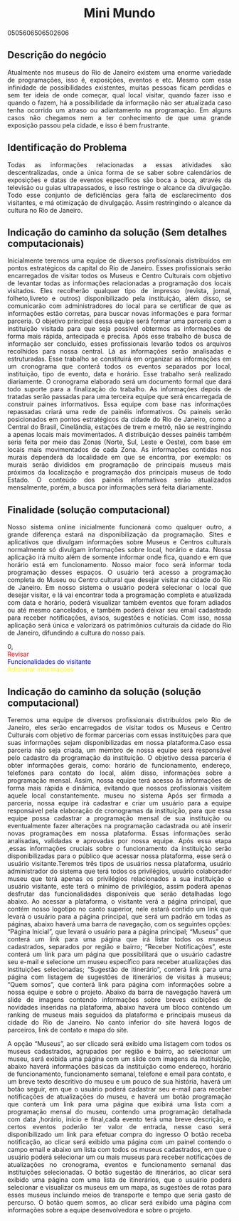 <h1 align="center">Mini Mundo</h1>
0505606506502606
<h2>Descrição do negócio</h2>

<p align="justify">Atualmente nos museus do Rio de Janeiro existem uma enorme variedade de programações, isso é, exposições, eventos e etc. Mesmo com essa infinidade de possibilidades existentes, muitas pessoas ficam perdidas e sem ter ideia de onde começar, qual local visitar, quando fazer isso e quando o fazem, há a possibilidade da informação não ser atualizada caso tenha ocorrido um atraso ou adiantamento na programação.  Em alguns casos não chegamos nem a ter conhecimento de que uma grande exposição passou pela cidade, e isso é bem frustrante. </p>


<h2>Identificação do Problema</h2>

<p align="justify">Todas as informações relacionadas a essas atividades são descentralizadas, onde a única forma de se saber sobre calendários de exposições e datas de eventos específicos são boca a boca, através da televisão ou guias ultrapassados, e isso restringe o alcance da divulgação. Todo esse conjunto de deficiências gera falta de esclarecimento dos visitantes, e má otimização de divulgação. Assim restringindo o alcance da cultura no Rio de Janeiro.</p>



<h2>Indicação do caminho da solução (Sem detalhes computacionais)</h2>

<p align="justify">Inicialmente teremos uma equipe de diversos profissionais distribuídos em pontos estratégicos da capital do Rio de Janeiro. Esses profissionais serão encarregados de visitar todos os Museus e Centro Culturais com objetivo de levantar todas as informações relacionadas a programação dos locais visitados. Eles recolherão qualquer tipo de impresso (revista, jornal, folheto,livreto e outros) disponibilizado pela instituição, além disso, se comunicarão com administradores do local para se certificar de que as informações estão corretas, para buscar novas informações e para formar parceria. O objetivo principal dessa equipe será formar uma parceria com a instituição visitada para que seja possível obtermos as informações de forma mais rápida, antecipada e precisa. Após esse trabalho de busca de informação ser concluído, esses profissionais levarão todos os arquivos recolhidos para nossa central. Lá as informações serão analisadas e estruturadas. Esse trabalho se constituirá em organizar as informações em um cronograma que conterá todos os eventos separados por local, instituição, tipo de evento, data e horário. Esse trabalho será realizado diariamente. O cronograma elaborado será um documento formal que dará todo suporte para a finalização do trabalho.
 As informações depois de tratadas serão passadas para uma terceira equipe que será encarregada de construir paines informativos. Essa equipe com base nas informações repassadas criará uma rede de painéis informativos. Os paineis serão posicionados em pontos estratégicos da cidade do Rio de Janeiro, como a Central do Brasil, Cinelândia, estações de trem e metrô, não se restringindo a apenas locais mais movimentados. A distribuição desses painéis também seria feita por meio das Zonas (Norte, Sul, Leste e Oeste), com base em locais mais movimentados de cada Zona. As informações contidas nos murais dependerá da localidade em que se encontra, por exemplo: os murais serão divididos em programação de principais museus mais próximos da localização e programação dos principais museus de todo Estado. 
O conteúdo dos painéis informativos serão atualizados mensalmente, porém, a busca por informações será feita diariamente.</p>

<h2>Finalidade (solução computacional)</h2>

<p align="justify">Nosso sistema online inicialmente funcionará como qualquer outro, a grande diferença estará na disponibilização da programação. Sites e aplicativos que divulgam informações sobre Museus e Centros culturais normalmente só divulgam informações sobre local, horário e data. Nossa aplicação irá muito além de somente informar onde fica, quando e em que horário está em funcionamento. Nosso maior foco será informar toda programação desses espaços. O usuário terá acesso a programação completa do Museu ou Centro cultural que desejar visitar na cidade do Rio de Janeiro. Em nosso sistema o usuário poderá selecionar o local que desejar visitar, e lá vai encontrar toda a programação completa e atualizada com data e horário, poderá visualizar também eventos que foram adiados ou até mesmo cancelados, e também poderá deixar seu email cadastrado para receber notificações, avisos, sugestões e notícias. Com isso, nossa aplicação será única e valorizará os patrimônios culturais da cidade do Rio de Janeiro, difundindo a cultura do nosso país.</p>

0,<br>
<font color="#FF0000">Revisar</font><br>
<font color="blue">Funcionalidades do visitante</font><br>
<font color="yellow">Adicionar informações</font><br>

<h2>Indicação do caminho da solução (solução computacional)</h2>

<p align="justify">Teremos uma equipe de diversos profissionais distribuídos pelo Rio de Janeiro, eles serão encarregados de visitar todos os Museus e Centro Culturais com objetivo de formar parcerias com essas instituições para que suas informações sejam disponibilizadas em nossa plataforma.Caso essa parceria não seja criada, um membro de nossa equipe será responsável pelo cadastro da programação da instituição. O objetivo dessa parceria é obter informações gerais, como: horário de funcionamento, endereço, telefones para contato do local, além disso, informações sobre a programação mensal. Assim, nossa equipe terá acesso às informações de forma mais rápida e dinâmica, evitando que nossos profissionais visitem aquele local constantemente. museu no sistema Após ser firmada a parceria, nossa equipe irá cadastrar e criar  um usuário para a equipe responsável pela elaboração de cronogramas da instituição, para que essa equipe possa cadastrar a programação mensal de sua instituição ou eventualmente fazer alterações na programação cadastrada ou até inserir novas programações em nossa plataforma. Essas informações serão analisadas, validadas e aprovadas por nossa equipe. Após essa etapa ,essas informações cruciais sobre o funcionamento da instituição serão disponibilizadas para o público que acessar nossa plataforma, esse será o usuário visitante.Teremos três tipos de usuários nessa plataforma, usuário administrador do sistema que terá todos os privilégios, usuário colaborador museu que terá apenas os privilégios relacionados a sua instituição e usuário visitante, este terá o mínimo de privilégios, assim poderá apenas desfrutar das funcionalidades disponíveis que serão detalhadas logo abaixo.
Ao acessar a plataforma, o visitante verá a página principal, que contém nosso logotipo no canto superior, nele estará contido um link que levará o usuário para a página principal, que será um padrão em todas as páginas, abaixo haverá uma barra de navegação, com os seguintes opções: “Página Inicial”, que levará o usuário para a página principal; “Museus” que conterá um link para uma página que irá listar todos os museus cadastrados, separados por região e bairro; “Receber Notificações”, este conterá um link para um página que possibilitará que o usuário cadastre seu e-mail e selecione um museu específico para receber atualizações das instituições selecionadas; “Sugestão de itinerário”, conterá link para uma página com listagem de sugestões de itinerários de visitas à museus; “Quem somos”, que conterá link para  página com informações sobre a nossa equipe e sobre o projeto. Abaixo da barra de navegação haverá um slide de imagens contendo informações sobre breves exibições de novidades inseridas na plataforma, abaixo haverá um bloco contendo um ranking de museus mais seguidos da plataforma e principais museus da cidade do Rio de Janeiro. No canto inferior do site haverá logos de parceiros, link de contato e mapa do site.</p>

<p align="justify">A opção “Museus”, ao ser clicado será exibido uma listagem com todos os museus cadastrados, agrupados por região e bairro, ao selecionar um museu, será exibida uma página com um slide com imagens da instituição, abaixo haverá informações básicas da instituição como endereço, horário de funcionamento, funcionamento semanal, telefone e email para contato, e um breve texto descritivo do museu e um pouco de sua história,  haverá um botão seguir, em que o usuário poderá cadastrar seu e-mail para receber notificações de atualizações do museu, e haverá um botão programação que conterá um link para uma página que exibirá uma lista com a  programação mensal do museu, contendo uma programação detalhada com data ,horário, início e final,cada evento terá uma breve descrição, e certos eventos  poderão ter valor de entrada, nesse caso será disponibilizado um link para efetuar compra do ingresso
 O botão receba notificação, ao clicar será exibido uma página com um painel contendo o campo email e abaixo um lista com todos os museus cadastrados, em que o usuário poderá selecionar um ou mais museus para receber notificações de atualizações no cronograma, eventos e funcionamento semanal das instituições selecionadas. 
O botão sugestão de itinerários, ao clicar será exibido uma página com uma lista de itinerários, que o usuário poderá selecionar e visualizar os museus em um mapa, as sugestões de rotas para esses museus incluindo meios de transporte e tempo que seria gasto de percurso.
O botão quem somos, ao clicar será exibido uma página com informações sobre a equipe desenvolvedora e sobre o projeto.</p>


